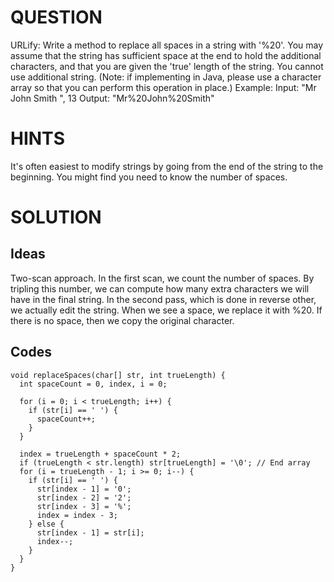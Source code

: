 # QUESTION
URLify: Write a method to replace all spaces in a string with '%20'. You may assume that the string has sufficient space at the end to hold the additional characters, and that you are given the 'true' length of the string. You cannot use additional string. (Note: if implementing in Java, please use a character array so that you can perform this operation in place.)
Example:
Input:  "Mr John Smith    ", 13
Output: "Mr%20John%20Smith"

# HINTS
It's often easiest to modify strings by going from the end of the string to the beginning.
You might find you need to know the number of spaces.

# SOLUTION
## Ideas
Two-scan approach. In the first scan, we count the number of spaces. By tripling this number, we can compute how many extra characters we will have in the final string. In the second pass, which is done in reverse other, we actually edit the string. When we see a space, we replace it with %20. If there is no space, then we copy the original character.

## Codes
    void replaceSpaces(char[] str, int trueLength) {
      int spaceCount = 0, index, i = 0;
      
      for (i = 0; i < trueLength; i++) {
        if (str[i] == ' ') {
          spaceCount++;
        }
      }
      
      index = trueLength + spaceCount * 2;
      if (trueLength < str.length) str[trueLength] = '\0'; // End array
      for (i = trueLength - 1; i >= 0; i--) {
        if (str[i] == ' ') {
          str[index - 1] = '0';
          str[index - 2] = '2';
          str[index - 3] = '%';
          index = index - 3;
        } else {
          str[index - 1] = str[i];
          index--;
        }
      }
    }

